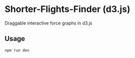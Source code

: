 # Shorter-Flights-Finder (d3.js)
Draggable interactive force graphs in d3.js

## Usage

```sh
npm run dev
```

